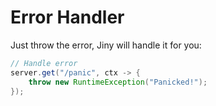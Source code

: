 # Error Handler

Just throw the error, Jiny will handle it for you:

```java
// Handle error
server.get("/panic", ctx -> {
    throw new RuntimeException("Panicked!");
});
```
